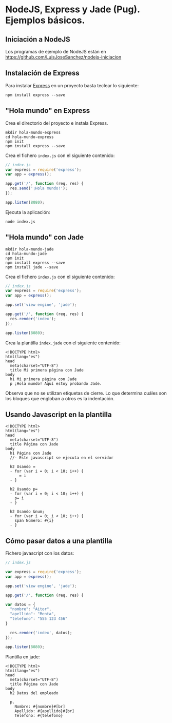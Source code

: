 # NodeJS, Express y Jade (Pug). Ejemplos básicos.

## Iniciación a NodeJS

Los programas de ejemplo de NodeJS están en <a href="https://github.com/LuisJoseSanchez/nodejs-iniciacion">https://github.com/LuisJoseSanchez/nodejs-iniciacion</a>

## Instalación de Express

Para instalar <a href="http://expressjs.com/">Express</a> en un proyecto basta teclear lo siguiente:

```console
npm install express --save
```

## "Hola mundo" en Express

Crea el directorio del proyecto e instala Express.

```console
mkdir hola-mundo-express
cd hola-mundo-express
npm init
npm install express --save
```

Crea el fichero `index.js` con el siguiente contenido:

```javascript
// index.js
var express = require('express');
var app = express();

app.get('/', function (req, res) {
  res.send('¡Hola mundo!');
});

app.listen(8080);
```

Ejecuta la aplicación:

```console
node index.js
```


## "Hola mundo" con Jade

```console
mkdir hola-mundo-jade
cd hola-mundo-jade
npm init
npm install express --save
npm install jade --save
```

Crea el fichero `index.js` con el siguiente contenido:

```javascript
// index.js
var express = require('express');
var app = express();

app.set('view engine', 'jade');

app.get('/', function (req, res) {
  res.render('index');
});

app.listen(8080);
```

Crea la plantilla `index.jade` con el siguiente contenido:

```jade
<!DOCTYPE html>
html(lang="es")
head
  meta(charset="UTF-8")
  title Mi primera página con Jade
body
  h1 Mi primera página con Jade
  p ¡Hola mundo! Aquí estoy probando Jade.
```

Observa que no se utilizan etiquetas de cierre. Lo que determina cuáles son los bloques que engloban a otros es la indentación.


## Usando Javascript en la plantilla

```jade
<!DOCTYPE html>
html(lang="es")
head
  meta(charset="UTF-8")
  title Página con Jade
body
  h1 Página con Jade
  //- Este javascript se ejecuta en el servidor

  h2 Usando =
  - for (var i = 0; i < 10; i++) {
      = i
  - }

  h2 Usando p=
  - for (var i = 0; i < 10; i++) {
    p= i
  - }

  h2 Usando &num;
  - for (var i = 0; i < 10; i++) {
    span Número: #{i} 
  - }
```

## Cómo pasar datos a una plantilla

Fichero javascript con los datos:

```javascript
// index.js

var express = require('express');
var app = express();

app.set('view engine', 'jade');

app.get('/', function (req, res) {

var datos = {
  "nombre": "Aitor",
  "apellido": "Menta",
  "telefono": "555 123 456"
}

  res.render('index', datos);
});

app.listen(8080);
```

Plantilla en jade:

```jade
<!DOCTYPE html>
html(lang="es")
head
  meta(charset="UTF-8")
  title Página con Jade
body
  h2 Datos del empleado

  p.
    Nombre: #{nombre}#[br]
    Apellido: #{apellido}#[br]
    Teléfono: #{telefono}
```


